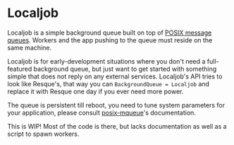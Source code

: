 # Localjob

Localjob is a simple background queue built on top of [POSIX message
queues][pmq]. Workers and the app pushing to the queue must reside on the same
machine.

Localjob is for early-development situations where you don't need a
full-featured background queue, but just want to get started with something
simple that does not reply on any external services.  Localjob's API tries to
look like Resque's, that way you can `BackgroundQueue = Localjob` and replace it
with Resque one day if you ever need more power.

The queue is persistent till reboot, you need to tune system parameters for your
application, please consult [posix-mqueue][pmq-gem]'s documentation.

This is WIP! Most of the code is there, but lacks documentation as well as a
script to spawn workers.

[pmq]: http://linux.die.net/man/7/mq_overview
[pmq-gem]: https://github.com/Sirupsen/posix-mqueue
